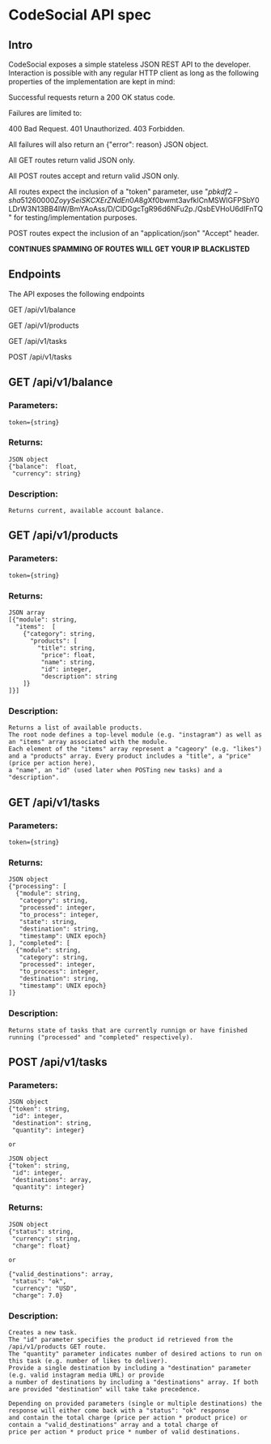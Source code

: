# CodeSocial API spec
## Intro
CodeSocial exposes a simple stateless JSON REST API to the developer.
Interaction is possible with any regular HTTP client as long as the following
properties of the implementation are kept in mind:

Successful requests return a 200 OK status code.

Failures are limited to:

400 Bad Request.
401 Unauthorized.
403 Forbidden.

All failures will also return an {"error": reason} JSON object.  

All GET routes return valid JSON only.

All POST routes accept and return valid JSON only.

All routes expect the inclusion of a "token" parameter,
use "$pbkdf2-sha512$60000$ZoyySeiSKCXErZNdEn0A8g$Xf0bwmt3avfklCnMSWIGFPSbY0LDrW3N13BB4IW/BmYAoAss/D/ClDGgcTgR96d6NFu2p./QsbEVHoU6dIFnTQ"
for testing/implementation purposes.

POST routes expect the inclusion of an "application/json" "Accept" header.

**CONTINUES SPAMMING OF ROUTES WILL GET YOUR IP BLACKLISTED**

## Endpoints
The API exposes the following endpoints

GET  /api/v1/balance

GET  /api/v1/products

GET  /api/v1/tasks

POST /api/v1/tasks

## GET /api/v1/balance
### Parameters: 
    token={string}
  
### Returns:
    JSON object
    {"balance":  float,
     "currency": string}
  
### Description:
    Returns current, available account balance.
## GET /api/v1/products
### Parameters:
    token={string}

### Returns:
    JSON array
    [{"module": string, 
      "items":  [
        {"category": string, 
          "products": [
            "title": string,
             "price": float, 
             "name": string,
             "id": integer, 
             "description": string
        ]}
    ]}]

### Description:
    Returns a list of available products.
    The root node defines a top-level module (e.g. "instagram") as well as 
    an "items" array associated with the module. 
    Each element of the "items" array represent a "cageory" (e.g. "likes") 
    and a "products" array. Every product includes a "title", a "price" (price per action here),
    a "name", an "id" (used later when POSTing new tasks) and a "description".

## GET /api/v1/tasks
### Parameters:
    token={string}

### Returns:
    JSON object
    {"processing": [
      {"module": string,
       "category": string,
       "processed": integer,
       "to_process": integer,
       "state": string,
       "destination": string, 
       "timestamp": UNIX epoch}
    ], "completed": [
      {"module": string,
       "category": string,
       "processed": integer,
       "to_process": integer,
       "destination": string,
       "timestamp": UNIX epoch}
    ]}

### Description:
    Returns state of tasks that are currently runnign or have finished running ("processed" and "completed" respectively).
    
## POST /api/v1/tasks
### Parameters:
    JSON object
    {"token": string,
     "id": integer, 
     "destination": string, 
     "quantity": integer}

    or 

    JSON object
    {"token": string,
     "id": integer, 
     "destinations": array, 
     "quantity": integer}

### Returns:
    JSON object
    {"status": string,
     "currency": string,
     "charge": float}
   
    or 
   
    {"valid_destinations": array,
     "status": "ok",
     "currency": "USD",
     "charge": 7.0}

### Description:
    Creates a new task.
    The "id" parameter specifies the product id retrieved from the /api/v1/products GET route.
    The "quantity" parameter indicates number of desired actions to run on this task (e.g. number of likes to deliver).
    Provide a single destination by including a "destination" parameter (e.g. valid instagram media URL) or provide 
    a number of destinations by including a "destinations" array. If both are provided "destination" will take take precedence.

    Depending on provided parameters (single or multiple destinations) the response will either come back with a "status": "ok" response
    and contain the total charge (price per action * product price) or contain a "valid_destinations" array and a total charge of 
    price per action * product price * number of valid destinations.